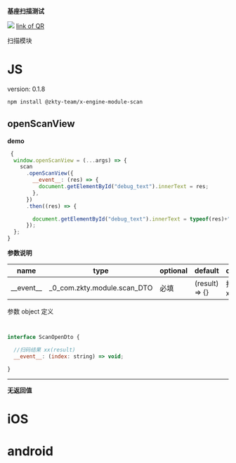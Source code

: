 

**基座扫描测试**
<div id='modulename' style='display:none'>scan</div> <img id='qrimg' src='https://api.qrserver.com/v1/create-qr-code/?size=150x150&data=http://192.168.44.52:3000/docs/modules/all/dist/ui/index.html'></img>
<a id='qrlink' href="about:none">link of QR</a>

扫描模块


# JS


version: 0.1.8
``` bash
npm install @zkty-team/x-engine-module-scan
```



## openScanView



**demo**
``` js
 {
  window.openScanView = (...args) => {
    scan
      .openScanView({
        __event__: (res) => {
          document.getElementById("debug_text").innerText = res;
        },
      })
      .then((res) => {

        document.getElementById("debug_text").innerText = typeof(res)+":"+JSON.stringify(res);
      });
  };
}
``` 

	
**参数说明**

| name                        | type      | optional | default   | comment  |
| --------------------------- | --------- | -------- | --------- |--------- |
| \_\_event\_\_ | _0_com.zkty.module.scan_DTO | 必填 | (result) => {} | 扫码结果 xx(result) |


参数 object  定义
``` js


interface ScanOpenDto {

  //扫码结果 xx(result)
  __event__: (index: string) => void;

}
``` 


---------------------
**无返回值**



    

# iOS


# android


